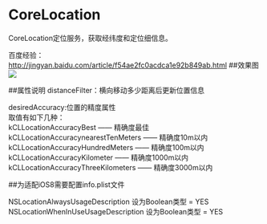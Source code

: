 # CoreLocation
CoreLocation定位服务，获取经纬度和定位细信息。

百度经验：http://jingyan.baidu.com/article/f54ae2fc0acdca1e92b849ab.html
##效果图
![](https://github.com/cjq002/CoreLocation/raw/master/IMAGE/demo.png) 

##属性说明
distanceFilter：横向移动多少距离后更新位置信息 <br>

desiredAccuracy:位置的精度属性<br>
取值有如下几种：<br>
kCLLocationAccuracyBest —— 精确度最佳<br>
kCLLocationAccuracynearestTenMeters —— 精确度10m以内<br>
kCLLocationAccuracyHundredMeters —— 精确度100m以内<br>
kCLLocationAccuracyKilometer —— 精确度1000m以内<br>
kCLLocationAccuracyThreeKilometers —— 精确度3000m以内<br>

##为适配iOS8需要配置info.plist文件

NSLocationAlwaysUsageDescription 设为Boolean类型 = YES <br>
NSLocationWhenInUseUsageDescription 设为Boolean类型 = YES <br>
